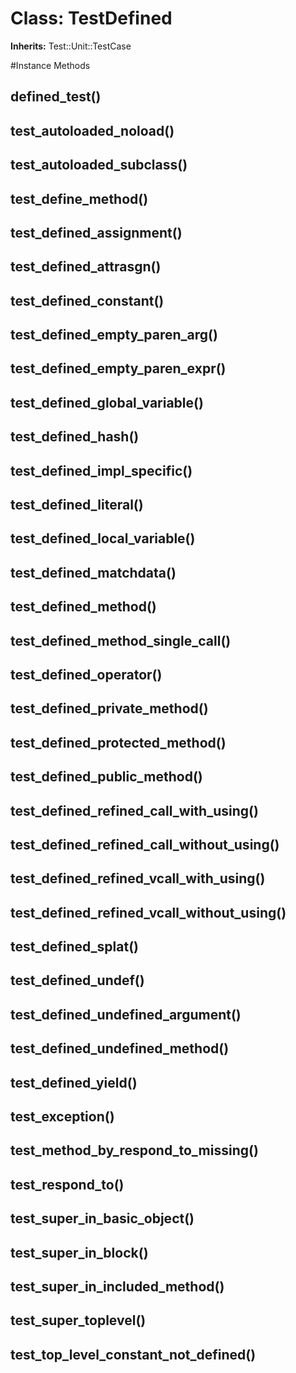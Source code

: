 # Class: TestDefined
**Inherits:** Test::Unit::TestCase
    




#Instance Methods
## defined_test() [](#method-i-defined_test)

## test_autoloaded_noload() [](#method-i-test_autoloaded_noload)

## test_autoloaded_subclass() [](#method-i-test_autoloaded_subclass)

## test_define_method() [](#method-i-test_define_method)

## test_defined_assignment() [](#method-i-test_defined_assignment)

## test_defined_attrasgn() [](#method-i-test_defined_attrasgn)

## test_defined_constant() [](#method-i-test_defined_constant)

## test_defined_empty_paren_arg() [](#method-i-test_defined_empty_paren_arg)

## test_defined_empty_paren_expr() [](#method-i-test_defined_empty_paren_expr)

## test_defined_global_variable() [](#method-i-test_defined_global_variable)

## test_defined_hash() [](#method-i-test_defined_hash)

## test_defined_impl_specific() [](#method-i-test_defined_impl_specific)

## test_defined_literal() [](#method-i-test_defined_literal)

## test_defined_local_variable() [](#method-i-test_defined_local_variable)

## test_defined_matchdata() [](#method-i-test_defined_matchdata)

## test_defined_method() [](#method-i-test_defined_method)

## test_defined_method_single_call() [](#method-i-test_defined_method_single_call)

## test_defined_operator() [](#method-i-test_defined_operator)

## test_defined_private_method() [](#method-i-test_defined_private_method)

## test_defined_protected_method() [](#method-i-test_defined_protected_method)

## test_defined_public_method() [](#method-i-test_defined_public_method)

## test_defined_refined_call_with_using() [](#method-i-test_defined_refined_call_with_using)

## test_defined_refined_call_without_using() [](#method-i-test_defined_refined_call_without_using)

## test_defined_refined_vcall_with_using() [](#method-i-test_defined_refined_vcall_with_using)

## test_defined_refined_vcall_without_using() [](#method-i-test_defined_refined_vcall_without_using)

## test_defined_splat() [](#method-i-test_defined_splat)

## test_defined_undef() [](#method-i-test_defined_undef)

## test_defined_undefined_argument() [](#method-i-test_defined_undefined_argument)

## test_defined_undefined_method() [](#method-i-test_defined_undefined_method)

## test_defined_yield() [](#method-i-test_defined_yield)

## test_exception() [](#method-i-test_exception)

## test_method_by_respond_to_missing() [](#method-i-test_method_by_respond_to_missing)

## test_respond_to() [](#method-i-test_respond_to)

## test_super_in_basic_object() [](#method-i-test_super_in_basic_object)

## test_super_in_block() [](#method-i-test_super_in_block)

## test_super_in_included_method() [](#method-i-test_super_in_included_method)

## test_super_toplevel() [](#method-i-test_super_toplevel)

## test_top_level_constant_not_defined() [](#method-i-test_top_level_constant_not_defined)

